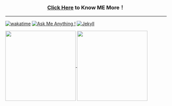 <h3 align="center"><a href="https://mp333player.com" target="_blank">Click Here</a> to Know ME More！</h3>


---
[![wakatime](https://wakatime.com/badge/user/018dcfb3-6f20-4fee-8fb1-34e14d275e67.svg)](https://wakatime.com/@018dcfb3-6f20-4fee-8fb1-34e14d275e67)
[![Ask Me Anything !](https://img.shields.io/badge/Ask%20me-anything-1abc9c.svg)](https://github.com/liW-J)
[![Jekyll](https://img.shields.io/badge/Jekyll-C00?logo=jekyll&logoColor=fff)](https://mp333player.com)

<a href="https://wakatime.com/@JeanneWillis">
  <img height=220 align="center" src="https://github-readme-stats.vercel.app/api/wakatime?username=JeanneWillis&layout=compact&langs_count=10&card_width=500" />
</a>

<a href="https://github.com/liW-J">
  <img height=220 align="center" src="https://github-readme-stats.vercel.app/api/top-langs?username=liW-J&layout=donut&langs_count=6&card_width=300" />
</a>






